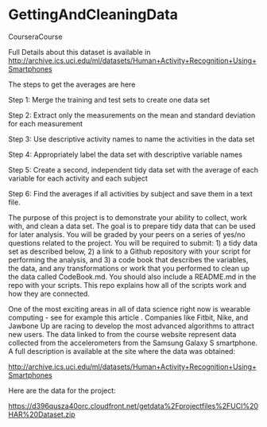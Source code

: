 # GettingAndCleaningData
CourseraCourse

Full Details about this dataset is available in 
http://archive.ics.uci.edu/ml/datasets/Human+Activity+Recognition+Using+Smartphones

The steps to get the averages are here 

Step 1: Merge the training and test sets to create one data set

Step 2: Extract only the measurements on the mean and standard deviation for each measurement

Step 3: Use descriptive activity names to name the activities in the data set

Step 4: Appropriately label the data set with descriptive variable names

Step 5: Create a second, independent tidy data set with the average of each variable for each activity and each subject

Step 6: Find the averages if all activities by subject and save them in a text file. 


The purpose of this project is to demonstrate your ability to collect, work with, and clean a data set. The goal is to prepare tidy data that can be used for later analysis. You will be graded by your peers on a series of yes/no questions related to the project. You will be required to submit: 1) a tidy data set as described below, 2) a link to a Github repository with your script for performing the analysis, and 3) a code book that describes the variables, the data, and any transformations or work that you performed to clean up the data called CodeBook.md. You should also include a README.md in the repo with your scripts. This repo explains how all of the scripts work and how they are connected.  

One of the most exciting areas in all of data science right now is wearable computing - see for example this article . Companies like Fitbit, Nike, and Jawbone Up are racing to develop the most advanced algorithms to attract new users. The data linked to from the course website represent data collected from the accelerometers from the Samsung Galaxy S smartphone. A full description is available at the site where the data was obtained: 

http://archive.ics.uci.edu/ml/datasets/Human+Activity+Recognition+Using+Smartphones 

Here are the data for the project: 

https://d396qusza40orc.cloudfront.net/getdata%2Fprojectfiles%2FUCI%20HAR%20Dataset.zip 
